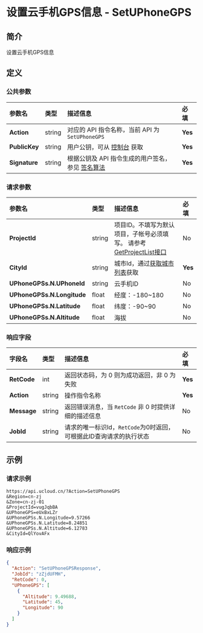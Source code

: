 # 设置云手机GPS信息 - SetUPhoneGPS

## 简介

设置云手机GPS信息









## 定义

### 公共参数

| 参数名 | 类型 | 描述信息 | 必填 |
|:---|:---|:---|:---|
| **Action**     | string  | 对应的 API 指令名称，当前 API 为 `SetUPhoneGPS`                        | **Yes** |
| **PublicKey**  | string  | 用户公钥，可从 [控制台](https://console.ucloud.cn/uapi/apikey) 获取                                             | **Yes** |
| **Signature**  | string  | 根据公钥及 API 指令生成的用户签名，参见 [签名算法](api/summary/signature.md)  | **Yes** |

### 请求参数

| 参数名 | 类型 | 描述信息 | 必填 |
|:---|:---|:---|:---|
| **ProjectId** | string | 项目ID。不填写为默认项目，子帐号必须填写。 请参考[GetProjectList接口](https://docs.ucloud.cn/api/summary/get_project_list) |No|
| **CityId** | string | 城市Id，通过[获取城市列表](#DescribeUPhoneCities)获取 |**Yes**|
| **UPhoneGPSs.N.UPhoneId** | string | 云手机ID |No|
| **UPhoneGPSs.N.Longitude** | float | 经度：-180\~180 |No|
| **UPhoneGPSs.N.Latitude** | float | 纬度：-90\~90 |No|
| **UPhoneGPSs.N.Altitude** | float | 海拔 |No|

### 响应字段

| 字段名 | 类型 | 描述信息 | 必填 |
|:---|:---|:---|:---|
| **RetCode** | int | 返回状态码，为 0 则为成功返回，非 0 为失败 |**Yes**|
| **Action** | string | 操作指令名称 |**Yes**|
| **Message** | string | 返回错误消息，当 `RetCode` 非 0 时提供详细的描述信息 |No|
| **JobId** | string | 请求的唯一标识Id，`RetCode`为0时返回，可根据此ID查询请求的执行状态 |No|




## 示例

### 请求示例
    
```
https://api.ucloud.cn/?Action=SetUPhoneGPS
&Region=cn-zj
&Zone=cn-zj-01
&ProjectId=vugJqbBA
&UPhoneGPS=eUxBxLZr
&UPhoneGPSs.N.Longitude=9.57266
&UPhoneGPSs.N.Latitude=8.24851
&UPhoneGPSs.N.Altitude=6.12783
&CityId=QlYovAFx
```

### 响应示例
    
```json
{
  "Action": "SetUPhoneGPSResponse",
  "JobId": "zZjdUFMH",
  "RetCode": 0,
  "UPhoneGPS": [
    {
      "Altitude": 9.49688,
      "Latitude": 45,
      "Longitude": 90
    }
  ]
}
```





